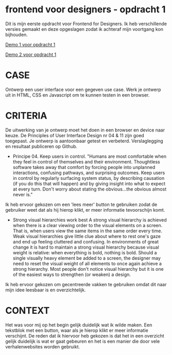 # frontend voor designers - opdracht 1
Dit is mijn eerste opdracht voor Frontend for Designers. Ik heb verschillende versies gemaakt en deze opgeslagen zodat ik achteraf mijn voortgang kon bijhouden.


[Demo 1 voor opdracht 1](https://github.com/freederique/frontendvoordesigners/tree/master/opdracht1/v1)

[Demo 2 voor opdracht 1](https://github.com/freederique/frontendvoordesigners/tree/master/opdracht1/v2)

# CASE

Ontwerp een user interface voor een gegeven use case. Werk je ontwerp uit in HTML, CSS en Javascript om te kunnen testen in een browser.

# CRITERIA

De uitwerking van je ontwerp moet het doen in een browser en device naar keuze.
De Principles of User Interface Design nr 04 & 11 zijn goed toegepast.
Je ontwerp is aantoonbaar getest en verbeterd. Verslaglegging en resultaat publiceren op Github.

- Principe 04.
Keep users in control.
"Humans are most comfortable when they feel in control of themselves and their environment. Thoughtless software takes away that comfort by forcing people into unplanned interactions, confusing pathways, and surprising outcomes. Keep users in control by regularly surfacing system status, by describing causation (if you do this that will happen) and by giving insight into what to expect at every turn. Don't worry about stating the obvious…the obvious almost never is."

Ik heb ervoor gekozen om een 'lees meer' button te gebruiken zodat de gebruiker weet dat als hij hierop klikt, er meer informatie tevoorschijn komt.



- Strong visual hierarchies work best
A strong visual hierarchy is achieved when there is a clear viewing order to the visual elements on a screen. That is, when users view the same items in the same order every time. Weak visual hierarchies give little clue about where to rest one's gaze and end up feeling cluttered and confusing. In environments of great change it is hard to maintain a strong visual hierarchy because visual weight is relative: when everything is bold, nothing is bold. Should a single visually heavy element be added to a screen, the designer may need to reset the visual weight of all elements to once again achieve a strong hierarchy. Most people don't notice visual hierarchy but it is one of the easiest ways to strengthen (or weaken) a design.

Ik heb ervoor gekozen om gecentreerde vakken te gebruiken omdat dit naar mijn idee leesbaar is en overzichtelijk.




# CONTEXT

Het was voor mij op het begin gelijk duidelijk wat ik wilde maken. Een tekstblok met een button, waar als je hierop klikt er meer informatie verschijnt. De reden dat ik hiervoor heb gekozen is dat het in een overzicht gelijk duidelijk is wat er gaat gebeuren en het is een manier die door vele verhalenwebsites worden gebruikt.


